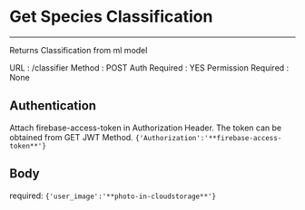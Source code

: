 # Get Species Classification
---
Returns Classification from ml model

URL : /classifier
Method : POST
Auth Required : YES
Permission Required : None

## Authentication
Attach firebase-access-token in Authorization Header. The token can be obtained from GET JWT Method.
`{'Authorization':'**firebase-access-token**'}`

## Body
required:
`{'user_image':'**photo-in-cloudstorage**'}`
